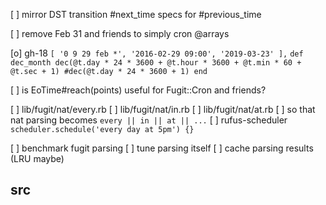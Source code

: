 
[ ] mirror DST transition #next_time specs for #previous_time

[ ] remove Feb 31 and friends to simply cron @arrays

[o] gh-18
    `[ '0 9 29 feb *', '2016-02-29 09:00', '2019-03-23' ],`
    ```
    def dec_month
      dec(@t.day * 24 * 3600 + @t.hour * 3600 + @t.min * 60 + @t.sec + 1)
      #dec(@t.day * 24 * 3600 + 1)
    end
    ```

[ ] is EoTime#reach(points) useful for Fugit::Cron and friends?

[ ] lib/fugit/nat/every.rb
[ ] lib/fugit/nat/in.rb
[ ] lib/fugit/nat/at.rb
[ ] so that nat parsing becomes `every || in || at || ...`
[ ] rufus-scheduler `scheduler.schedule('every day at 5pm') {}`

[ ] benchmark fugit parsing
[ ] tune parsing itself
[ ] cache parsing results (LRU maybe)

## src

